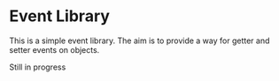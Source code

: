 # Event Library

This is a simple event library.
The aim is to provide a way for getter and setter events on objects.

Still in progress